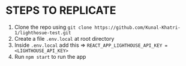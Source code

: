 # STEPS TO REPLICATE

1. Clone the repo using
   `git clone https://github.com/Kunal-Khatri-1/lighthosue-test.git`
2. Create a file `.env.local` at root directory
3. Inside `.env.local` add this =>
   `REACT_APP_LIGHTHOUSE_API_KEY = <LIGHTHOUSE_API_KEY>`
4. Run `npm start` to run the app
